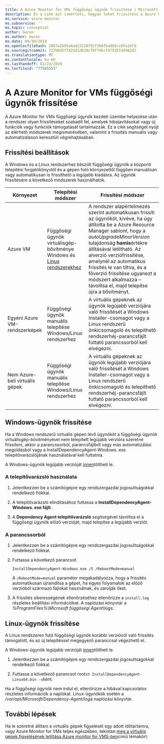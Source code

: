```yaml
---
title: A Azure Monitor for VMs függőségi ügynök frissítése | Microsoft Docs
description: Ez a cikk azt ismerteti, hogyan lehet frissíteni a Azure Monitor for VMs függőségi ügynököt a parancssori, a telepítővarázsló és más módszerek használatával.
ms.service: azure-monitor
ms.subservice: ''
ms.topic: conceptual
author: bwren
ms.author: bwren
ms.date: 09/30/2019
ms.openlocfilehash: 28b7a2b95e8ad23226f92f2b6fba085cc0fa1bfd
ms.sourcegitcommit: f27b045f7425d1d639cf0ff4bcf4752bf4d962d2
ms.translationtype: MT
ms.contentlocale: hu-HU
ms.lasthandoff: 02/23/2020
ms.locfileid: "77565553"
---
```

# <a name="how-to-upgrade-the-azure-monitor-for-vms-dependency-agent"></a>A Azure Monitor for VMs függőségi ügynök frissítése

A Azure Monitor for VMs függőségi ügynök kezdeti üzembe helyezése után a rendszer olyan frissítéseket szabadít fel, amelyek hibajavításokat vagy új funkciók vagy funkciók támogatását tartalmazzák.  Ez a cikk segítséget nyújt az elérhető módszerek megismerésében, valamint a frissítés manuális vagy automatizáláson keresztüli végrehajtásában.

## <a name="upgrade-options"></a>Frissítési beállítások 

A Windows és a Linux rendszerhez készült függőségi ügynök a központi telepítési forgatókönyvtől és a gépen futó környezettől függően manuálisan vagy automatikusan is frissíthető a legújabb kiadásra. Az ügynök frissítésére a következő módszerek használhatók.

|Környezet |Telepítési módszer |Frissítési módszer |
|------------|--------------------|---------------|
|Azure VM | Függőségi ügynök virtuálisgép-bővítménye Windows és [Linux](../../virtual-machines/extensions/agent-dependency-linux.md) [rendszerekhez](../../virtual-machines/extensions/agent-dependency-windows.md) | A rendszer alapértelmezés szerint automatikusan frissíti az ügynököt, kivéve, ha úgy állította be a Azure Resource Manager sablont, hogy a *autoUpgradeMinorVersion* tulajdonság **hamis**értékre állításával letiltható. Az alverzió verziófrissítése, amelynél az automatikus frissítés le van tiltva, és a főverzió frissítése ugyanezt a módszert alkalmazza – távolítsa el, majd telepítse újra a bővítményt. |
| Egyéni Azure VM-rendszerképek | Függőségi ügynök manuális telepítése Windows/Linux rendszerhez | A virtuális gépeknek az ügynök legújabb verziójára való frissítését a Windows Installer-csomagot vagy a Linux rendszerű önkicsomagoló és telepíthető rendszerhéj-parancsfájlt futtató parancssorból kell elvégezni.|
| Nem Azure-beli virtuális gépek | Függőségi ügynök manuális telepítése Windows/Linux rendszerhez | A virtuális gépeknek az ügynök legújabb verziójára való frissítését a Windows Installer-csomagot vagy a Linux rendszerű önkicsomagoló és telepíthető rendszerhéj-parancsfájlt futtató parancssorból kell elvégezni. |

## <a name="upgrade-windows-agent"></a>Windows-ügynök frissítése 

Ha a Windows rendszerű virtuális gépen lévő ügynököt a függőségi ügynök virtuálisgép-bővítményével nem telepített legújabb verzióra szeretné frissíteni, akkor a parancssorból, parancsfájlból vagy más automatizálási megoldásból vagy a InstallDependencyAgent-Windows. exe telepítővarázslójának használatával kell futtatnia.  

A Windows-ügynök legújabb verzióját [innen](https://aka.ms/dependencyagentwindows)töltheti le.

### <a name="using-the-setup-wizard"></a>A telepítővarázsló használata

1. Jelentkezzen be a számítógépre egy rendszergazdai jogosultságokkal rendelkező fiókkal.

2. A telepítővarázsló elindításához futtassa a **InstallDependencyAgent-Windows. exe fájlt** .
   
3. A **Dependency Agent telepítővarázsló** segítségével távolítsa el a függőségi ügynök előző verzióját, majd telepítse a legújabb verziót.


### <a name="from-the-command-line"></a>A parancssorból

1. Jelentkezzen be a számítógépre egy rendszergazdai jogosultságokkal rendelkező fiókkal.

2. Futtassa a következő parancsot.

    ```dos
    InstallDependencyAgent-Windows.exe /S /RebootMode=manual
    ```

    A `/RebootMode=manual` paraméter megakadályozza, hogy a frissítés automatikusan újraindítsa a gépet, ha egyes folyamatok az előző verzióból származó fájlokat használnak, és zárolják őket. 

3. A frissítés sikerességének ellenőrzéséhez ellenőrizze a `install.log` részletes beállítási információkat. A naplózási könyvtár a *%ProgramFiles%\Microsoft függőségi Agent\logs*.

## <a name="upgrade-linux-agent"></a>Linux-ügynök frissítése 

A Linux rendszeren futó függőségi ügynök korábbi verzióiról való frissítés támogatott, és az új telepítéssel megegyező paranccsal végezhető el.

A Windows-ügynök legújabb verzióját [innen](https://aka.ms/dependencyagentlinux)töltheti le.

1. Jelentkezzen be a számítógépre egy rendszergazdai jogosultságokkal rendelkező fiókkal.

2. Futtassa a következő parancsot root`sh InstallDependencyAgent-Linux64.bin -s`ként. 

Ha a függőségi ügynök nem indul el, ellenőrizze a hibával kapcsolatos részletes információk a naplókat. Linux-ügynökök esetén a */var/opt/Microsoft/Dependency-Agent/log*a naplózási könyvtár. 

## <a name="next-steps"></a>További lépések

Ha le szeretné állítani a virtuális gépek figyelését egy adott időtartamra, vagy Azure Monitor for VMs teljes egészében, tekintse [meg a virtuális gépek figyelésének letiltása Azure monitor for VMS-ben](vminsights-optout.md)című témakört.
